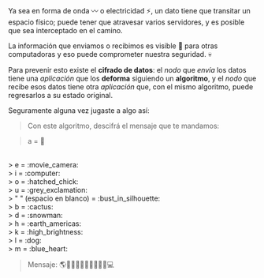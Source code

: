 Ya sea en forma de onda :wavy_dash: o electricidad :zap:, un dato tiene que transitar un espacio físico; puede tener que atravesar varios servidores, y es posible que sea interceptado en el camino. 

La información que enviamos o recibimos es visible :eyes: para otras computadoras y eso puede comprometer nuestra seguridad. :skull:

Para prevenir esto existe el **cifrado de datos**: el _nodo_ que _envía_ los datos tiene una _aplicación_ que los **deforma** siguiendo un **algoritmo**, y el _nodo_ que recibe esos datos tiene otra _aplicación_ que, con el mismo algoritmo, puede regresarlos a su estado original. 

Seguramente alguna vez jugaste a algo así:

> Con este algoritmo, descifrá el mensaje que te mandamos: 


> a = :musical_keyboard:
<br>
> e = :movie_camera:
<br>
> i = :computer:
<br>
> o = :hatched_chick:
<br>
> u = :grey_exclamation:
<br>
> " " (espacio en blanco) = :bust_in_silhouette:
<br>
> b = :cactus:
<br>
> d = :snowman:
<br>
> h = :earth_americas:
<br>
> k = :high_brightness:
<br>
> l = :dog:
<br>
> m = :blue_heart:

> Mensaje: :earth_americas::hatched_chick::dog::musical_keyboard::bust_in_silhouette::blue_heart::grey_exclamation::blue_heart::grey_exclamation::high_brightness::computer:

